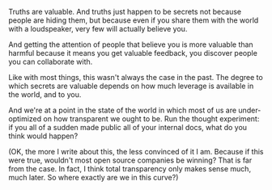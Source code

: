 Truths are valuable. And truths just happen to be secrets not because people are hiding them, but because even if you share them with the world with a loudspeaker, very few will actually believe you.

And getting the attention of people that believe you is more valuable than harmful because it means you get valuable feedback, you discover people you can collaborate with.

Like with most things, this wasn't always the case in the past. The degree to which secrets are valuable depends on how much leverage is available in the world, and to you.

And we're at a point in the state of the world in which most of us are under-optimized on how transparent we ought to be. Run the thought experiment: if you all of a sudden made public all of your internal docs, what do you think would happen?

(OK, the more I write about this, the less convinced of it I am. Because if this were true, wouldn't most open source companies be winning? That is far from the case. In fact, I think total transparency only makes sense much, much later. So where exactly are we in this curve?)